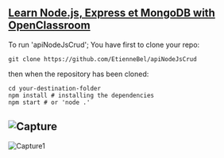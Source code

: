 
## [Learn  Node.js, Express et MongoDB with OpenClassroom](https://openclassrooms.com/fr/courses/6390246-passez-au-full-stack-avec-node-js-express-et-mongodb)

To run 'apiNodeJsCrud'; You have first to clone your repo:

`git clone https://github.com/EtienneBel/apiNodeJsCrud`

then when the repository has been cloned:

```
cd your-destination-folder
npm install # installing the dependencies
npm start # or 'node .'
```


![Capture](https://user-images.githubusercontent.com/49534121/99155036-65daca80-26ac-11eb-919e-606e438f13bd.PNG)
-
![Capture1](https://user-images.githubusercontent.com/49534121/99155038-670bf780-26ac-11eb-9046-ef951fed4817.PNG)
